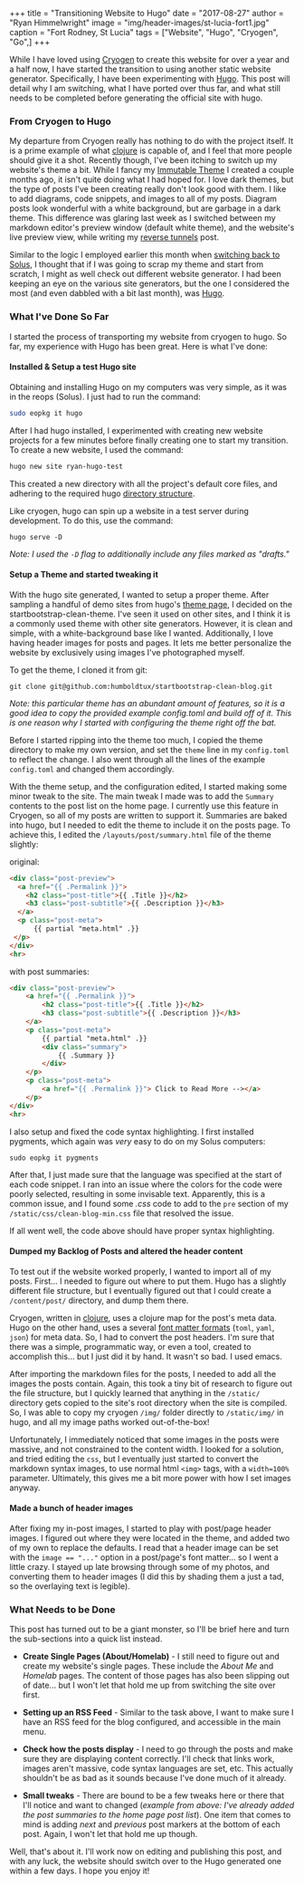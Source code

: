 +++
title   = "Transitioning Website to Hugo"
date    = "2017-08-27"
author  = "Ryan Himmelwright"
image   = "img/header-images/st-lucia-fort1.jpg"
caption = "Fort Rodney, St Lucia"
tags    = ["Website", "Hugo", "Cryogen", "Go",]
+++

 While I have loved using [Cryogen](http://cryogenweb.org) to create this website for over a year and a half now, I have started the transition to using another static website generator. Specifically, I have been experimenting with [Hugo](https://gohugo.io). This post will detail why I am switching, what I have ported over thus far, and what still needs to be completed before generating the official site with hugo.

<!--more-->

### From Cryogen to Hugo

My departure from Cryogen really has nothing to do with the project itself. It is a prime example of what [clojure](https://clojure.org/) is capable of, and I feel that more people should give it a shot. Recently though, I've been itching to switch up my website's theme a bit. While I fancy my [Immutable Theme](/post/new-theme-immutable/) I created a couple months ago, it isn't quite doing what I had hoped for. I love dark themes, but the type of posts I've been creating really don't look good with them. I like to add diagrams, code snippets, and images to all of my posts. Diagram posts look wonderful with a white background, but are garbage in a dark theme. This difference was glaring last week as I switched between my markdown editor's preview window (default white theme), and the website's live preview view, while writing my [reverse tunnels](/post//simple-reverse-ssh-tunnel/) post.

Similar to the logic I employed earlier this month when [switching back to Solus](/post/back-to-solus/), I thought that if I was going to scrap my theme and start from scratch, I might as well check out different website generator. I had been keeping an eye on the various site generators, but the one I considered the most (and even dabbled with a bit last month), was [Hugo](https://gohugo.io).
### What I've Done So Far

I started the process of transporting my website from cryogen to hugo. So far, my experience with Hugo has been great. Here is what I've done:

#### Installed & Setup a test Hugo site

Obtaining and installing Hugo on my computers was very simple, as it was in the reops (Solus). I just had to run the command:

```bash
sudo eopkg it hugo
```

After I had hugo installed, I experimented with creating new website projects for a few minutes before finally creating one to start my transition. To create a new website, I used the command:

```bash
hugo new site ryan-hugo-test
```

This created a new directory with all the project's default core files, and adhering to the required hugo [directory structure](https://gohugo.io/content-management/organization/).

Like cryogen, hugo can spin up a website in a test server during development. To do this, use the command:

```
hugo serve -D
```

*Note: I used the `-D` flag to additionally include any files marked as "drafts."*


#### Setup a Theme and started tweaking it

With the hugo site generated, I wanted to setup a proper theme. After sampling a handful of demo sites from hugo's [theme page](https://gohugo.io/themes/), I decided on the startbootstrap-clean-theme. I've seen it used on other sites, and I think it is a commonly used theme with other site generators. However, it is clean and simple, with a white-background base like I wanted. Additionally, I love having header images for posts and pages. It lets me better personalize the website by exclusively using images I've photographed myself.

To get the theme, I cloned it from git:

```
git clone git@github.com:humboldtux/startbootstrap-clean-blog.git
```

*Note: this particular theme has an abundant amount of features, so it is a good idea to copy the provided example config.toml and build off of it. This is one reason why I started with configuring the theme right off the bat.*

Before I started ripping into the theme too much, I copied the theme directory to make my own version, and set the `theme` line in my `config.toml` to reflect the change. I also went through all the lines of the example `config.toml` and  changed them accordingly.

<a name="summary-setup"></a>
With the theme setup, and the configuration edited, I started making some minor tweak to the site. The main tweak I made was to add the `Summary` contents to the post list on the home page. I currently use this feature in Cryogen, so all of my posts are written to support it. Summaries are baked into hugo, but I needed to edit the theme to include it on the posts page. To achieve this, I edited the `/layouts/post/summary.html` file of the theme slightly:

original:

```html
<div class="post-preview">
  <a href="{{ .Permalink }}">
    <h2 class="post-title">{{ .Title }}</h2>
    <h3 class="post-subtitle">{{ .Description }}</h3>
  </a>
  <p class="post-meta">
      {{ partial "meta.html" .}}
 </p>
</div>
<hr>
```
with post summaries:

```html
<div class="post-preview">
    <a href="{{ .Permalink }}">
        <h2 class="post-title">{{ .Title }}</h2>
        <h3 class="post-subtitle">{{ .Description }}</h3>
    </a>
    <p class="post-meta">
        {{ partial "meta.html" .}}
        <div class="summary">
            {{ .Summary }}
        </div>
    </p>
    <p class="post-meta">
        <a href="{{ .Permalink }}"> Click to Read More --></a>
    </p>
</div>
<hr>
```

I also setup and fixed the code syntax highlighting. I first installed pygments, which again was *very* easy to do on my Solus computers:

```
sudo eopkg it pygments
```

After that, I just made sure that the language was specified at the start of each code snippet. I ran into an issue where the colors for the code were poorly selected, resulting in some invisable text. Apparently, this is a common issue, and I found some *.css* code to add to the `pre` section of my `/static/css/clean-blog-min.css` file that resolved the issue.

If all went well, the code above should have proper syntax highlighting.

#### Dumped my Backlog of Posts and altered the header content

To test out if the website worked properly, I wanted to import all of my posts. First... I needed to figure out where to put them. Hugo has a slightly different file structure, but I eventually figured out that I could create a `/content/post/` directory, and dump them there.

Cryogen, written in [clojure](https://clojure.org/), uses a clojure map for the post's meta data. Hugo on the other hand, uses a several [font matter formats](https://gohugo.io/content-management/front-matter/) (`toml`, `yaml`, `json`) for meta data. So, I had to convert the post headers. I'm sure that there was a simple, programmatic way, or even a tool, created to accomplish this... but I just did it by hand. It wasn't so bad. I used emacs.

After importing the markdown files for the posts, I needed to add all the images the posts contain. Again, this took a tiny bit of research to figure out the file structure, but I quickly learned that anything in the `/static/` directory gets copied to the site's root directory when the site is compiled. So, I was able to copy my cryogen `/img/` folder directly to `/static/img/` in hugo, and all my image paths worked out-of-the-box!


<a name="image-size"></a>
Unfortunately, I immediately noticed that some images in the posts were massive, and not constrained to the content width. I looked for a solution, and tried editing the `css`, but I eventually just started to convert the markdown syntax images, to use normal html `<img>` tags, with a `width=100%` parameter. Ultimately, this gives me a bit more power with how I set images anyway.

#### Made a bunch of header images

After fixing my in-post images, I started to play with post/page header images. I figured out where they were located in the theme, and added two of my own to replace the defaults. I read that a header image can be set with the `image == "..."` option in a post/page's font matter... so I went a little crazy. I stayed up late browsing through some of my photos, and converting them to header images (I did this by shading them a just a tad, so the overlaying text is legible).


### What Needs to be Done

This post has turned out to be a giant monster, so I'll be brief here and turn the sub-sections into a quick list instead.

* **Create Single Pages (About/Homelab)** - I still need to figure out and create my website's single pages. These include the *About Me* and *Homelab* pages. The content of those pages has also been slipping out of date... but I won't let that hold me up from switching the site over first.

* **Setting up an RSS Feed** - Similar to the task above, I want to make sure I have an RSS feed for the blog configured, and accessible in the main menu.

* **Check how the posts display** - I need to go through the posts and make sure they are displaying content correctly. I'll check that links work, images aren't massive, code syntax languages are set, etc. This actually shouldn't be as bad as it sounds because I've done much of it already.

* **Small tweaks** - There are bound to be a few tweaks here or there that I'll notice and want to changed (*example from above: I've already added the post summaries to the home page post list*). One item that comes to mind is adding *next* and *previous* post markers at the bottom of each post. Again, I won't let that hold me up though.


Well, that's about it. I'll work now on editing and publishing this post, and with any luck, the website should switch over to the Hugo generated one within a few days. I hope you enjoy it!
